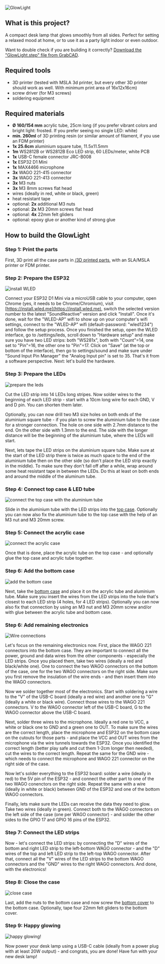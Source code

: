![GlowLight](readme/header.jpg)

## What is this project?

A compact desk lamp that glows smoothly from all sides. Perfect for setting a relaxed mood at home, or to use it as a party light indoor or even outdoor.

Want to double check if you are building it correctly? [Download the "GlowLight.step" file from GrabCAD](https://grabcad.com/library/glowlight-1).

## Required tools

- 3D printer (tested with MSLA 3d printer, but every other 3D printer should work as well. With minimum print area of 16x12x16cm)
- screw driver (for M3 screws)
- soldering equipment

## Required materials

- **Ø 160/154 mm** acrylic tube, 25cm long (if you prefer vibrant colors and bright light: frosted. If you prefer seeing no single LED: white)
- **min. 260ml** of 3D printing resin (or similar amount of filament, if you use an FDM printer)
- **1x 25.6cm** aluminium square tube, 11.5x11.5mm
- **1m** WS2812B or WS2812B Eco LED strip, 60 LEDs/meter, white PCB
- **1x** USB-C female connector JRC-B008
- **1x** ESP32 D1 Mini
- **1x** MAX4466 microphone
- **3x** WAGO 221-415 connector
- **3x** WAGO 221-413 connector
- **3x** M3 nuts
- **3x** M3 8mm screws flat head
- wires (ideally in red, white or black, green)
- heat resistant tape
- optional: **2x** additional M3 nuts
- optional: **2x** M3 20mm screws flat head
- optional: **4x** 22mm felt gliders
- optional: epoxy glue or another kind of strong glue

## How to build the GlowLight

### **Step 1:** Print the parts

First, 3D print all the case parts in [/3D printed parts](https://github.com/glowingkitty/GlowLight/tree/main/3D%20printed%20parts), with an SLA/MSLA printer or FDM printer.

### **Step 2:** Prepare the ESP32

![install WLED](readme/install_WLED.jpg)

Connect your ESP32 D1 Mini via a microUSB cable to your computer, open Chrome (yes, it needs to be Chrome/Chromium), visit [https://install.wled.me](https://install.wled.me), switch the selected version number to the latest "SoundReactive" version and click "Install". Once it's done, wait for the "WLED-AP" wifi to show up on your computer's wifi settings, connect to the "WLED-AP" wifi (default-password: "wled1234") and follow the setup process. Once you finished the setup, open the WLED interface, go to /settings/leds, scroll down to "Hardware setup" and make sure you have two LED strips: both "WS281x", both with "Count"=14, one set to "Pin"=16, the other one to "Pin"=17. Click on "Save" (at the top or bottom of the interface), then go to settings/sound and make sure under "Sound Input Pin Manager" the "Analog Input pin" is set to 35. That's it from a software perspective. Next: let's build the hardware.

### **Step 3:** Prepare the LEDs

![prepare the leds](readme/prepare_leds.gif)

Cut the LED strip into 14 LEDs long stripes. Now solder wires to the beginning of each LED strip - start with a 10cm long wire for each GND, V and D pin. You can shorten them later.

Optionally, you can now drill two M3 size holes on both ends of the aluminium square tube - if you plan to screw the aluminium tube to the case for a stronger connection. The hole on one side with 2.7mm distance to the end. On the other side with 1.3mm to the end. The side with the longer distance will be the beginning of the aluminium tube, where the LEDs will start.

Next, lets tape the LED strips on the aluminium square tube. Make sure at the start of the LED strip there is twice as much space to the end of the aluminium tube then on the other side (so don't place the LED strip exactly in the middle). To make sure they don't fall off after a while, wrap around some heat resistant tape in between the LEDs. Do this at least on both ends and around the middle of the aluminum tube.

### **Step 4:** Connect top case & LED tube

![connect the top case with the aluminium tube](readme/connect_top_case_and_aluminium_tube.gif)

Slide in the aluminium tube with the LED strips into the [top case](https://github.com/glowingkitty/GlowLight/blob/main/3D%20printed%20parts/top%20case.3mf). Optionally you can now also fix the aluminium tube to the top case with the help of an M3 nut and M3 20mm screw.

### **Step 5:** Connect the acrylic case

![connect the acrylic case](readme/connect_acrylic_case.gif)

Once that is done, place the acrylic tube on the top case - and optionally glue the top case and acrylic tube together.

### **Step 6:** Add the bottom case

![add the bottom case](readme/add_bottom_case.gif)

Next, take the [bottom case](https://github.com/glowingkitty/GlowLight/blob/main/3D%20printed%20parts/bottom%20case.3mf) and place it on the acrylic tube and aluminium tube. Make sure you insert the wires from the LED strips into the hole that's closest to each LED strip (4 holes, for 4 LED strips). Optionally you can now also fix that connection by using an M3 nut and M3 20mm screw and/or with glue between the acrylic tube and bottom case.

### **Step 6:** Add remaining electronics

![Wire connections](readme/wireconnections.jpg)

Let's focus on the remaining electronics now. First, place the WAGO 221 connectors into the bottom case. They are important to connect all the power, ground and data wires from the other components - especially the LED strips. Once you placed them, take two wires (ideally a red and black/white one). One to connect the two WAGO connectors on the bottom of the case, one for the two WAGO connectors on the right side. Make sure you first remove the insulation of the wire ends - and then insert them into the WAGO connectors.

Now we solder together most of the electronics. Start with soldering a wire to the "V" of the USB-C board (ideally a red wire) and another one to "G" (ideally a white or black wire). Connect those wires to the WAGO 221 connectors. V to the WAGO connector left of the USB-C board, G to the WAGO connector above the USB-C board.

Next, solder three wires to the microphone. Ideally a red one to VCC, a white or black one to GND and a green one to OUT. To make sure the wires are the correct length, place the microphone and ESP32 on the bottom case on the  cutouts for those parts - and place the VCC and OUT wires from the microphone via the wire tunnels towards the ESP32. Once you identified the correct length (better play safe and cut them 1-2cm longer then needed), cut the wires to the correct length. Repeat the same for the GND wire - which needs to connect the microphone and WAGO 221 connector on the right side of the case.

Now let's solder everything to the ESP32 board: solder a wire (ideally in red) to the 5V pin of the ESP32 - and connect the other part to one of the two WAGO conenctors on the right side. Repeat the same with a wire (ideally in white or black) between GND of the ESP32 and one of the bottom WAGO connectors.

Finally, lets make sure the LEDs can receive the data they need to glow. Take two wires (ideally in green). Connect both to the WAGO connectors on the left side of the case (one per WAGO connector) - and solder the other sides to the GPIO 17 and GPIO 16 pins of the ESP32.

### **Step 7:** Connect the LED strips

Now - let's connect the LED strips: by connecting the "D" wires of the bottom and right LED strip to the left-bottom WAGO connector - and the "D" wires of the top and left LED strip to the left-top WAGO connector. After that, connect all the "V" wires of the LED strips to the bottom WAGO connectors and the "GND" wires to the right WAGO connectors. And done, with the electronics!

### **Step 8:** Close the case

![close case](readme/close_case.gif)

Last, add the nuts to the bottom case and now screw the [bottom cover](https://github.com/glowingkitty/GlowLight/blob/main/3D%20printed%20parts/bottom%20cover.3mf) to the bottom case. Optionally, tape four 22mm felt gliders to the bottom cover.

### **Step 9:** Happy glowing

![happy glowing!](readme/happy_glowing.gif)

Now power your desk lamp using a USB-C cable (ideally from a power plug with at least 20W output) - and congrats, you are done! Have fun with your new desk lamp!
